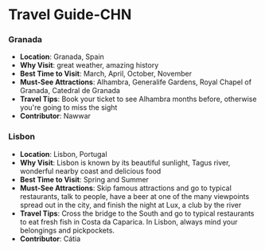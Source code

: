# Travel Guide-CHN

  
### Granada

- **Location**: Granada, Spain
- **Why Visit**: great weather, amazing history
- **Best Time to Visit**: March, April, October, November
- **Must-See Attractions**: Alhambra, Generalife Gardens, Royal Chapel of Granada, Catedral de Granada
- **Travel Tips**: Book your ticket to see Alhambra months before, otherwise you're going to miss the sight
- **Contributor**: Nawwar

### Lisbon

  - **Location**: Lisbon, Portugal
  - **Why Visit**: Lisbon is known by its beautiful sunlight, Tagus river, wonderful nearby coast and delicious food
  - **Best Time to Visit**: Spring and Summer
  - **Must-See Attractions**: Skip famous attractions and go to typical restaurants, talk to people, have a beer at one of the many viewpoints spread out in the city, and finish the night at Lux, a club by the river
  - **Travel Tips**: Cross the bridge to the South and go to typical restaurants to eat fresh fish in Costa da Caparica. In Lisbon, always mind your belongings and pickpockets.
  - **Contributor**: Cátia
